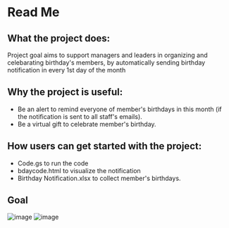 # Read Me 

## What the project does:
Project goal aims to support managers and leaders in organizing and celebarating birthday's members, by automatically sending birthday notification in every 1st day of the month
## Why the project is useful:
- Be an alert to remind everyone of member's birthdays in this month (if the notification is sent to all staff's emails).
- Be a virtual gift to celebrate member's birthday.
## How users can get started with the project:
- Code.gs to run the code
- bdaycode.html to visualize the notification
- Birthday Notification.xlsx to collect member's birthdays.
## Goal
![image](https://github.com/dohangha/birthday-notification/assets/108347421/99bb1b31-fe4f-42d7-b17f-108783ef6651)
![image](https://github.com/dohangha/birthday-notification/assets/108347421/00b17dc9-a922-4781-b614-e19bbff82626)



